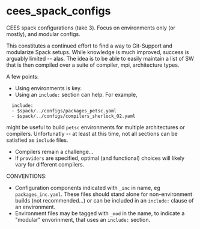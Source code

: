 # cees_spack_configs
CEES spack configurations (take 3). Focus on environments only (or mostly), and modular configs.

This constitutes a continued effort to find a way to Git-Support and modularize Spack setups. While knowledge is much improved, success
is arguably limited -- alas. The idea is to be able to easily maintain a list of SW that is then compiled over a suite of compiler, mpi, 
architecture types.

A few points:
- Using environments is key.
- Using an `include:` section can help. For example,
```
  include:
  - $spack/../configs/packages_petsc.yaml
  - $spack/../configs/compilers_sherlock_O2.yaml
``` 

might be useful to build `petsc` environments for multiple architectures or compilers. Unfortunatly -- at least at this time, not all sections
can be satisfied as `include` files.
- Compilers remain a challenge...
- If `providers` are specified, optimal (and functional) choices will likely vary for different compilers.

CONVENTIONS:
- Configuration components indicated with `_inc` in name, eg `packages_inc.yaml`. These files should stand alone for non-environment builds 
(not recommended...) or can be included in an `include:` clause of an environment.
- Environment files may be tagged with `_mod` in the name, to indicate a "modular" envorinment, that uses an `include:` section.

